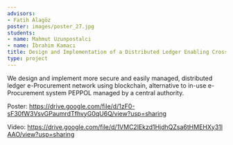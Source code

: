 ```yaml
---
advisors:
- Fatih Alagöz
poster: images/poster_27.jpg
students:
- name: Mahmut Uzunpostalci
- name: İbrahim Kamacı
title: Design and Implementation of a Distributed Ledger Enabling Cross-border E-procurement
type: project
---
```


We design and implement more secure and easily managed, distributed ledger e-Procurement network using blockchain, alternative to in-use e-Procurement system PEPPOL managed by a central authority.


Poster: <https://drive.google.com/file/d/1zF0-sF30fW3VsvGPaumrdTfhvyG0qU6Q/view?usp=sharing>


Video: <https://drive.google.com/file/d/1VMC2lEkzd1HjdhQZsa6tHMEHXy31lAAO/view?usp=sharing>
